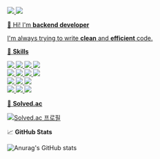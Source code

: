 <a href="mailto:skipperkim307@gmail.com" target="_blank"><img src="https://img.shields.io/badge/skipperkim307@gmail.com-EA4335?style=for-the-badge&logo=Gmail&logoColor=white">
<a href="https://velog.io/@finescore" target="_blank"><img src="https://img.shields.io/badge/Velog-20C997?style=for-the-badge&logo=Velog&logoColor=white">

👋 Hi! I'm **backend developer**  

I'm always trying to write **clean** and **efficient** code.  
  
💪 **Skills**

<img src="https://img.shields.io/badge/JAVA-007396?style=for-the-badge&logo=java&logoColor=white"> <img src="https://img.shields.io/badge/spring-6DB33F?style=for-the-badge&logo=spring&logoColor=white"> <img src="https://img.shields.io/badge/spring boot-6DB33F?style=for-the-badge&logo=springboot&logoColor=white"> <img src="https://img.shields.io/badge/mysql-4479A1?style=for-the-badge&logo=mysql&logoColor=white">  
<img src="https://img.shields.io/badge/gradle-02303A?style=for-the-badge&logo=gradle&logoColor=white"> <img src="https://img.shields.io/badge/apache maven-C71A36?style=for-the-badge&logo=apachemaven&logoColor=white"> <img src="https://img.shields.io/badge/apache tomcat-F8DC75?style=for-the-badge&logo=apachetomcat&logoColor=black"> <img src="https://img.shields.io/badge/amazon ec2-FF9900?style=for-the-badge&logo=amazonec2&logoColor=white">  
<img src="https://img.shields.io/badge/html5-E34F26?style=for-the-badge&logo=html5&logoColor=white"> <img src="https://img.shields.io/badge/css3-1572B6?style=for-the-badge&logo=css3&logoColor=white"> <img src="https://img.shields.io/badge/javascript-F7DF1E?style=for-the-badge&logo=javascript&logoColor=black">  
<img src="https://img.shields.io/badge/git-F05032?style=for-the-badge&logo=git&logoColor=white"> <img src="https://img.shields.io/badge/github-181717?style=for-the-badge&logo=github&logoColor=white"> <img src="https://img.shields.io/badge/intellij idea-000000?style=for-the-badge&logo=intellijidea&logoColor=white">

📙 **Solved.ac**  

[![Solved.ac
프로필](http://mazassumnida.wtf/api/v2/generate_badge?boj=skipperkim307)](https://solved.ac/skipperkim307)

📈 **GitHub Stats**

![Anurag's GitHub stats](https://github-readme-stats.vercel.app/api?username=FineScore&show_icons=true&theme=transparent)
